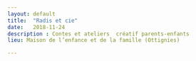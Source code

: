 ```yaml
---
layout: default
title:  "Radis et cie"
date:   2018-11-24
description : Contes et ateliers  créatif parents-enfants
lieu: Maison de l’enfance et de la famille (Ottignies)

---
```


